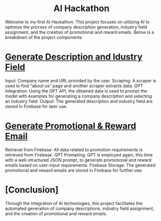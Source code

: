 <h1 align="center" id="title">AI Hackathon</h1>

<p id="description">Welcome to my first  AI Hackathon. This project focuses on utilizing AI to optimize the process of company description generation, industry field assignment, and the creation of promotional and reward emails. Below is a breakdown of the project components:</p>

# [Generate Description and Idustry Field](https://github.com/LiviuTofan/AI-Hackathon/tree/master/description)
Input: Company name and URL provided by the user.
Scraping: A scraper is used to find "about us" page and another scraper extracts data.
GPT Integration: Using the GPT API, the obtained data is used to prompt the model with examples for generating a company description and selecting an industry field.
Output: The generated description and industry field are stored in Firebase for later use.

# [Generate Promotional & Reward Email](https://github.com/LiviuTofan/AI-Hackathon/tree/master/emails)
Retrieval from Firebase: All data related to promotion requirements is retrieved from Firebase.
GPT Prompting: GPT is employed again, this time with a well-structured JSON prompt, to generate promotional and reward emails based on user-input requirements.
Firebase Storage: The generated promotional and reward emails are stored in Firebase for further use.

# [Conclusion]
Through the integration of AI technologies, this project facilitates the automated generation of company descriptions, industry field assignment, and the creation of promotional and reward emails.
